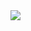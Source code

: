 <img align="right" src="https://visitor-badge.laobi.icu/badge?page_id=jihenmansour.jihenmansour&left_color=violet"/>
